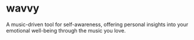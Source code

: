 # wavvy
A music-driven tool for self-awareness, offering personal insights into your emotional well-being through the music you love.
